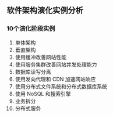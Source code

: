 ## 软件架构演化实例分析

### 10个演化阶段实例

1. 单体架构
2. 垂直架构
3. 使用缓冲改善网站性能
4. 使用服务集群改善网站并发处理能力
5. 数据库读写分离
6. 使用发向代理和 CDN 加速网站响应
7. 使用分布式文件系统和分布式数据库系统
8. 使用 NoSQL 和搜索引擎
9. 业务拆分
10. 分布式服务

